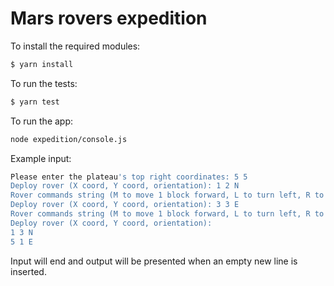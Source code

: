 Mars rovers expedition
======================

To install the required modules:

```bash
$ yarn install
```

To run the tests:

```bash
$ yarn test
```

To run the app:

```bash
node expedition/console.js
```

Example input:
```bash
Please enter the plateau's top right coordinates: 5 5
Deploy rover (X coord, Y coord, orientation): 1 2 N
Rover commands string (M to move 1 block forward, L to turn left, R to turn right): LMLMLMLMM
Deploy rover (X coord, Y coord, orientation): 3 3 E
Rover commands string (M to move 1 block forward, L to turn left, R to turn right): MMRMMRMRRM
Deploy rover (X coord, Y coord, orientation):
1 3 N
5 1 E
```
Input will end and output will be presented when an empty new line is inserted.

